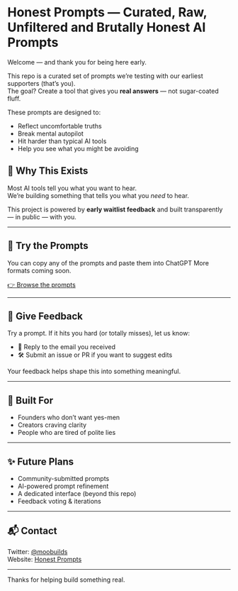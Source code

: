 # Honest Prompts — Curated, Raw, Unfiltered and Brutally Honest AI Prompts

Welcome — and thank you for being here early.

This repo is a curated set of prompts we’re testing with our earliest supporters (that’s you).  
The goal? Create a tool that gives you **real answers** — not sugar-coated fluff.

These prompts are designed to:
- Reflect uncomfortable truths
- Break mental autopilot
- Hit harder than typical AI tools
- Help you see what you might be avoiding

## 🙌 Why This Exists

Most AI tools tell you what you want to hear.  
We’re building something that tells you what you *need* to hear.

This project is powered by **early waitlist feedback** and built transparently — in public — with you.

---

## 🧪 Try the Prompts

You can copy any of the prompts and paste them into ChatGPT
More formats coming soon.

[👉 Browse the prompts](./prompts.md)

---

## 💬 Give Feedback

Try a prompt. If it hits you hard (or totally misses), let us know:

- 📨 Reply to the email you received
- 🛠️ Submit an issue or PR if you want to suggest edits

Your feedback helps shape this into something meaningful.

---

## 🧠 Built For

- Founders who don’t want yes-men
- Creators craving clarity
- People who are tired of polite lies

---

## ✨ Future Plans

- Community-submitted prompts
- AI-powered prompt refinement
- A dedicated interface (beyond this repo)
- Feedback voting & iterations

---

## 📬 Contact

Twitter: [@moobuilds](https://x.com/moobuilds)  
Website: [Honest Prompts](https://honestprompts.com)

---

Thanks for helping build something real.  
